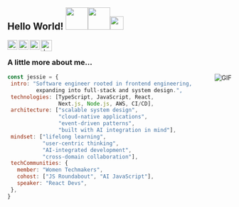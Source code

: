 <h2> Hello World! <img src="https://media.giphy.com/media/mGcNjsfWAjY5AEZNw6/giphy.gif" width="50"><img src="https://media.giphy.com/media/VgCDAzcKvsR6OM0uWg/giphy.gif" width="50"><img src="https://media.giphy.com/media/WUlplcMpOCEmTGBtBW/giphy.gif" width="30"> </h2>

<a href="https://twitter.com/koalamango">
  <img align="left" alt="Jessie's Twitter" width="22px" src="https://cdn.jsdelivr.net/npm/simple-icons@v3/icons/twitter.svg" />
</a>
<a href="https://github.com/koalamango">
  <img align="left" alt="Jessie's Github" width="22px" src="https://cdn.jsdelivr.net/npm/simple-icons@v3/icons/github.svg" />
</a>
<a href="https://medium.com/@koalamango">
  <img align="left" alt="Jessie's Medium" width="22px" src="https://cdn.jsdelivr.net/npm/simple-icons@3.1.0/icons/medium.svg" />
</a>
<a href="https://dev.to/koalamango">
  <img align="left" alt="Jessie's Dev.to" width="25px" src="https://cdn.jsdelivr.net/npm/simple-icons@3.1.0/icons/dev-dot-to.svg" />
</a>

<br />


###  A little more about me...

<img align="right" alt="GIF" src="https://media.giphy.com/media/pO4UHglOY2vII/giphy.gif" width=""/>

```javascript
const jessie = {
 intro: "Software engineer rooted in frontend engineering, 
         expanding into full-stack and system design.",
 technologies: [TypeScript, JavaScript, React,
                Next.js, Node.js, AWS, CI/CD],
 architecture: ["scalable system design",
                "cloud-native applications",
                "event-driven patterns",
                "built with AI integration in mind"],
 mindset: ["lifelong learning",
           "user-centric thinking",
           "AI-integrated development",
           "cross-domain collaboration"],
 techCommunities: {
   member: "Women Techmakers",
   cohost: ["JS Roundabout", "AI JavaScript"],
   speaker: "React Devs",
 },
}
```
